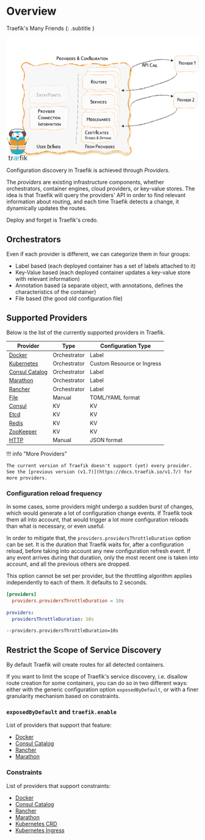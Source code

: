 # Overview

Traefik's Many Friends
{: .subtitle }

![Providers](../assets/img/providers.png)

Configuration discovery in Traefik is achieved through _Providers_.

The _providers_ are existing infrastructure components, whether orchestrators, container engines, cloud providers, or key-value stores. 
The idea is that Traefik will query the providers' API in order to find relevant information about routing,
and each time Traefik detects a change, it dynamically updates the routes.

Deploy and forget is Traefik's credo.

## Orchestrators

Even if each provider is different, we can categorize them in four groups:

- Label based (each deployed container has a set of labels attached to it)
- Key-Value based (each deployed container updates a key-value store with relevant information)
- Annotation based (a separate object, with annotations, defines the characteristics of the container)
- File based (the good old configuration file)

## Supported Providers 

Below is the list of the currently supported providers in Traefik. 

| Provider                              | Type         | Configuration Type         |
|---------------------------------------|--------------|----------------------------|
| [Docker](./docker.md)                 | Orchestrator | Label                      |
| [Kubernetes](./kubernetes-crd.md)     | Orchestrator | Custom Resource or Ingress |
| [Consul Catalog](./consul-catalog.md) | Orchestrator | Label                      |
| [Marathon](./marathon.md)             | Orchestrator | Label                      |
| [Rancher](./rancher.md)               | Orchestrator | Label                      |
| [File](./file.md)                     | Manual       | TOML/YAML format           |
| [Consul](./consul.md)                 | KV           | KV                         |
| [Etcd](./etcd.md)                     | KV           | KV                         |
| [Redis](./redis.md)                   | KV           | KV                         |
| [ZooKeeper](./zookeeper.md)           | KV           | KV                         |
| [HTTP](./http.md)                     | Manual       | JSON format                |

!!! info "More Providers"

    The current version of Traefik doesn't support (yet) every provider.
    See the [previous version (v1.7)](https://docs.traefik.io/v1.7/) for more providers.

### Configuration reload frequency

In some cases, some providers might undergo a sudden burst of changes,
which would generate a lot of configuration change events.
If Traefik took them all into account,
that would trigger a lot more configuration reloads than what is necessary,
or even useful.

In order to mitigate that, the `providers.providersThrottleDuration` option can be set.
It is the duration that Traefik waits for, after a configuration reload,
before taking into account any new configuration refresh event.
If any event arrives during that duration, only the most recent one is taken into account,
and all the previous others are dropped.

This option cannot be set per provider,
but the throttling algorithm applies independently to each of them.
It defaults to 2 seconds.

```toml tab="File (TOML)"
[providers]
  providers.providersThrottleDuration = 10s
```

```yaml tab="File (YAML)"
providers:
  providersThrottleDuration: 10s
```

```bash tab="CLI"
--providers.providersThrottleDuration=10s
```

<!--
TODO (document TCP VS HTTP dynamic configuration)
-->

## Restrict the Scope of Service Discovery

By default Traefik will create routes for all detected containers.

If you want to limit the scope of Traefik's service discovery,
i.e. disallow route creation for some containers,
you can do so in two different ways:
either with the generic configuration option `exposedByDefault`,
or with a finer granularity mechanism based on constraints.

### `exposedByDefault` and `traefik.enable`

List of providers that support that feature:

- [Docker](./docker.md#exposedbydefault)
- [Consul Catalog](./consul-catalog.md#exposedbydefault)
- [Rancher](./rancher.md#exposedbydefault)
- [Marathon](./marathon.md#exposedbydefault)

### Constraints

List of providers that support constraints:

- [Docker](./docker.md#constraints)
- [Consul Catalog](./consul-catalog.md#constraints)
- [Rancher](./rancher.md#constraints)
- [Marathon](./marathon.md#constraints)
- [Kubernetes CRD](./kubernetes-crd.md#labelselector)
- [Kubernetes Ingress](./kubernetes-ingress.md#labelselector)
